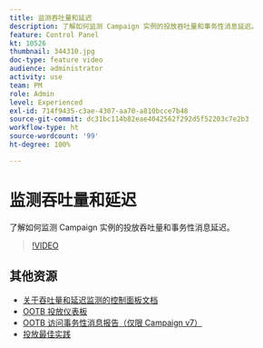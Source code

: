 ```yaml
---
title: 监测吞吐量和延迟
description: 了解如何监测 Campaign 实例的投放吞吐量和事务性消息延迟。
feature: Control Panel
kt: 10526
thumbnail: 344310.jpg
doc-type: feature video
audience: administrator
activity: use
team: PM
role: Admin
level: Experienced
exl-id: 714f9435-c3ae-4307-aa70-a810bcce7b48
source-git-commit: dc31bc114b82eae4042562f292d5f52203c7e2b3
workflow-type: ht
source-wordcount: '99'
ht-degree: 100%

---
```


# 监测吞吐量和延迟

了解如何监测 Campaign 实例的投放吞吐量和事务性消息延迟。

>[!VIDEO](https://video.tv.adobe.com/v/344310/?quality=12)

## 其他资源

* [关于吞吐量和延迟监测的控制面板文档](https://experienceleague.adobe.com/docs/control-panel/using/performance-monitoring/thoughputs-latencies.html?lang=zh-Hans#)
* [OOTB 投放仪表板](https://experienceleague.adobe.com/docs/campaign-classic/using/sending-messages/monitoring-deliveries/delivery-dashboard.html?lang=zh-Hans)
* [OOTB 访问事务性消息报告（仅限 Campaign v7）](https://experienceleague.adobe.com/docs/campaign-classic/using/transactional-messaging/reports/about-transactional-messaging-reports.html?lang=zh-Hans)
* [投放最佳实践](https://experienceleague.adobe.com/docs/campaign-standard/using/communication-channels/delivery-bestpractices/delivery-best-practices.html?lang=zh-Hans)
